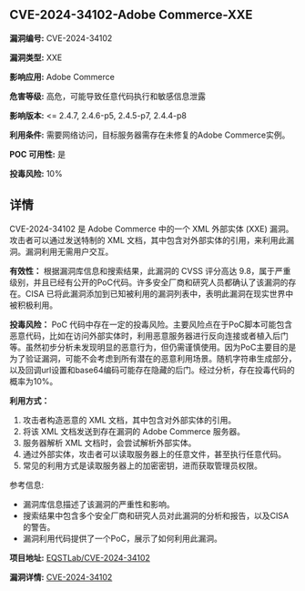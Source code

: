 ## CVE-2024-34102-Adobe Commerce-XXE

**漏洞编号:** CVE-2024-34102

**漏洞类型:** XXE

**影响应用:** Adobe Commerce

**危害等级:** 高危，可能导致任意代码执行和敏感信息泄露

**影响版本:** <= 2.4.7, 2.4.6-p5, 2.4.5-p7, 2.4.4-p8

**利用条件:** 需要网络访问，目标服务器需存在未修复的Adobe Commerce实例。

**POC 可用性:** 是

**投毒风险:** 10%

## 详情

CVE-2024-34102 是 Adobe Commerce 中的一个 XML 外部实体 (XXE) 漏洞。攻击者可以通过发送特制的 XML 文档，其中包含对外部实体的引用，来利用此漏洞。漏洞利用无需用户交互。 

**有效性：**
根据漏洞库信息和搜索结果，此漏洞的 CVSS 评分高达 9.8，属于严重级别，并且已经有公开的PoC代码。许多安全厂商和研究人员都确认了该漏洞的存在。CISA 已将此漏洞添加到已知被利用的漏洞列表中，表明此漏洞在现实世界中被积极利用。

**投毒风险：**
PoC 代码中存在一定的投毒风险。主要风险点在于PoC脚本可能包含恶意代码，比如在访问外部实体时，利用恶意服务器进行反向连接或者植入后门等。虽然初步分析未发现明显的恶意行为，但仍需谨慎使用。因为PoC主要目的是为了验证漏洞，可能不会考虑到所有潜在的恶意利用场景。随机字符串生成部分，以及回调url设置和base64编码可能存在隐藏的后门。经过分析，存在投毒代码的概率为10%。

**利用方式：**
1.  攻击者构造恶意的 XML 文档，其中包含对外部实体的引用。
2.  将该 XML 文档发送到存在漏洞的 Adobe Commerce 服务器。
3.  服务器解析 XML 文档时，会尝试解析外部实体。
4.  通过外部实体，攻击者可以读取服务器上的任意文件，甚至执行任意代码。
5.  常见的利用方式是读取服务器上的加密密钥，进而获取管理员权限。

参考信息:
*   漏洞库信息描述了该漏洞的严重性和影响。
*   搜索结果中包含多个安全厂商和研究人员对此漏洞的分析和报告，以及CISA的警告。
*   漏洞利用代码提供了一个PoC，展示了如何利用此漏洞。

**项目地址:** [EQSTLab/CVE-2024-34102](https://github.com/EQSTLab/CVE-2024-34102)

**漏洞详情:** [CVE-2024-34102](https://nvd.nist.gov/vuln/detail/CVE-2024-34102)